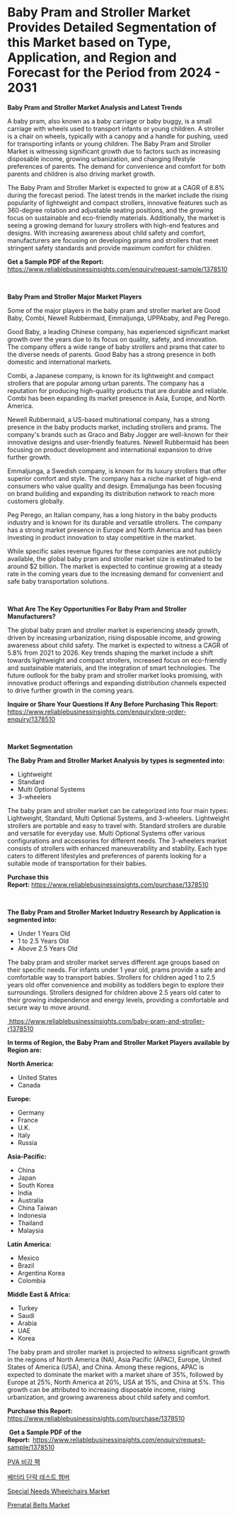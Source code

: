 <p><h1>Baby Pram and Stroller Market Provides Detailed Segmentation of this Market based on Type, Application, and Region and Forecast for the Period from 2024 - 2031</h1></p><p><strong>Baby Pram and Stroller Market Analysis and Latest Trends</strong></p>
<p><p>A baby pram, also known as a baby carriage or baby buggy, is a small carriage with wheels used to transport infants or young children. A stroller is a chair on wheels, typically with a canopy and a handle for pushing, used for transporting infants or young children. The Baby Pram and Stroller Market is witnessing significant growth due to factors such as increasing disposable income, growing urbanization, and changing lifestyle preferences of parents. The demand for convenience and comfort for both parents and children is also driving market growth.</p><p>The Baby Pram and Stroller Market is expected to grow at a CAGR of 8.8% during the forecast period. The latest trends in the market include the rising popularity of lightweight and compact strollers, innovative features such as 360-degree rotation and adjustable seating positions, and the growing focus on sustainable and eco-friendly materials. Additionally, the market is seeing a growing demand for luxury strollers with high-end features and designs. With increasing awareness about child safety and comfort, manufacturers are focusing on developing prams and strollers that meet stringent safety standards and provide maximum comfort for children.</p></p>
<p><strong>Get a Sample PDF of the Report:&nbsp;</strong> <a href="https://www.reliablebusinessinsights.com/enquiry/request-sample/1378510">https://www.reliablebusinessinsights.com/enquiry/request-sample/1378510</a></p>
<p>&nbsp;</p>
<p><strong>Baby Pram and Stroller Major Market Players</strong></p>
<p><p>Some of the major players in the baby pram and stroller market are Good Baby, Combi, Newell Rubbermaid, Emmaljunga, UPPAbaby, and Peg Perego.</p><p>Good Baby, a leading Chinese company, has experienced significant market growth over the years due to its focus on quality, safety, and innovation. The company offers a wide range of baby strollers and prams that cater to the diverse needs of parents. Good Baby has a strong presence in both domestic and international markets.</p><p>Combi, a Japanese company, is known for its lightweight and compact strollers that are popular among urban parents. The company has a reputation for producing high-quality products that are durable and reliable. Combi has been expanding its market presence in Asia, Europe, and North America.</p><p>Newell Rubbermaid, a US-based multinational company, has a strong presence in the baby products market, including strollers and prams. The company's brands such as Graco and Baby Jogger are well-known for their innovative designs and user-friendly features. Newell Rubbermaid has been focusing on product development and international expansion to drive further growth.</p><p>Emmaljunga, a Swedish company, is known for its luxury strollers that offer superior comfort and style. The company has a niche market of high-end consumers who value quality and design. Emmaljunga has been focusing on brand building and expanding its distribution network to reach more customers globally.</p><p>Peg Perego, an Italian company, has a long history in the baby products industry and is known for its durable and versatile strollers. The company has a strong market presence in Europe and North America and has been investing in product innovation to stay competitive in the market.</p><p>While specific sales revenue figures for these companies are not publicly available, the global baby pram and stroller market size is estimated to be around $2 billion. The market is expected to continue growing at a steady rate in the coming years due to the increasing demand for convenient and safe baby transportation solutions.</p></p>
<p>&nbsp;</p>
<p><strong>What Are The Key Opportunities For Baby Pram and Stroller Manufacturers?</strong></p>
<p><p>The global baby pram and stroller market is experiencing steady growth, driven by increasing urbanization, rising disposable income, and growing awareness about child safety. The market is expected to witness a CAGR of 5.8% from 2021 to 2026. Key trends shaping the market include a shift towards lightweight and compact strollers, increased focus on eco-friendly and sustainable materials, and the integration of smart technologies. The future outlook for the baby pram and stroller market looks promising, with innovative product offerings and expanding distribution channels expected to drive further growth in the coming years.</p></p>
<p><strong>Inquire or Share Your Questions If Any Before Purchasing This Report:</strong> <a href="https://www.reliablebusinessinsights.com/enquiry/pre-order-enquiry/1378510">https://www.reliablebusinessinsights.com/enquiry/pre-order-enquiry/1378510</a></p>
<p>&nbsp;</p>
<p><strong>Market Segmentation</strong></p>
<p><strong>The Baby Pram and Stroller Market Analysis by types is segmented into:</strong></p>
<p><ul><li>Lightweight</li><li>Standard</li><li>Multi Optional Systems</li><li>3-wheelers</li></ul></p>
<p><p>The baby pram and stroller market can be categorized into four main types: Lightweight, Standard, Multi Optional Systems, and 3-wheelers. Lightweight strollers are portable and easy to travel with. Standard strollers are durable and versatile for everyday use. Multi Optional Systems offer various configurations and accessories for different needs. The 3-wheelers market consists of strollers with enhanced maneuverability and stability. Each type caters to different lifestyles and preferences of parents looking for a suitable mode of transportation for their babies.</p></p>
<p><strong>Purchase this Report:&nbsp;</strong><a href="https://www.reliablebusinessinsights.com/purchase/1378510">https://www.reliablebusinessinsights.com/purchase/1378510</a></p>
<p>&nbsp;</p>
<p><strong>The Baby Pram and Stroller Market Industry Research by Application is segmented into:</strong></p>
<p><ul><li>Under 1 Years Old</li><li>1 to 2.5 Years Old</li><li>Above 2.5 Years Old</li></ul></p>
<p><p>The baby pram and stroller market serves different age groups based on their specific needs. For infants under 1 year old, prams provide a safe and comfortable way to transport babies. Strollers for children aged 1 to 2.5 years old offer convenience and mobility as toddlers begin to explore their surroundings. Strollers designed for children above 2.5 years old cater to their growing independence and energy levels, providing a comfortable and secure way to move around.</p></p>
<p><a href="https://www.reliablebusinessinsights.com/baby-pram-and-stroller-r1378510">&nbsp;https://www.reliablebusinessinsights.com/baby-pram-and-stroller-r1378510</a></p>
<p><strong>In terms of Region, the Baby Pram and Stroller Market Players available by Region are:</strong></p>
<p>
    <p> <strong> North America: </strong>
        <ul>
            <li>United States</li>
            <li>Canada</li>
        </ul>
        </p> 
    <p> <strong> Europe: </strong>
        <ul>
            <li>Germany</li>
            <li>France</li>
            <li>U.K.</li>
            <li>Italy</li>
            <li>Russia</li>
        </ul>
        </p> 
    <p> <strong> Asia-Pacific: </strong>
        <ul>
            <li>China</li>
            <li>Japan</li>
            <li>South Korea</li>
            <li>India</li>
            <li>Australia</li>
            <li>China Taiwan</li>
            <li>Indonesia</li>
            <li>Thailand</li>
            <li>Malaysia</li>
        </ul>
        </p> 
    <p> <strong> Latin America: </strong>
        <ul>
            <li>Mexico</li>
            <li>Brazil</li>
            <li>Argentina Korea</li>
            <li>Colombia</li>
        </ul>
        </p> 
    <p> <strong> Middle East & Africa: </strong>
        <ul>
            <li>Turkey</li>
            <li>Saudi</li>
            <li>Arabia</li>
            <li>UAE</li>
            <li>Korea</li>
        </ul>
    </p>
    </p>
<p><p>The baby pram and stroller market is projected to witness significant growth in the regions of North America (NA), Asia Pacific (APAC), Europe, United States of America (USA), and China. Among these regions, APAC is expected to dominate the market with a market share of 35%, followed by Europe at 25%, North America at 20%, USA at 15%, and China at 5%. This growth can be attributed to increasing disposable income, rising urbanization, and growing awareness about child safety and comfort.</p></p>
<p><strong>Purchase this Report: </strong><a href="https://www.reliablebusinessinsights.com/purchase/1378510">https://www.reliablebusinessinsights.com/purchase/1378510</a></p>
<p>&nbsp;<strong>Get a Sample PDF of the Report:&nbsp;&nbsp;</strong><a href="https://www.reliablebusinessinsights.com/enquiry/request-sample/1378510">https://www.reliablebusinessinsights.com/enquiry/request-sample/1378510</a></p>
<p><strong></strong></p>
<p><p><a href="https://github.com/lzuwsfreyoq70/Market-Research-Report-List-2/blob/main/4816193152709.md">PVA 비강 팩</a></p><p><a href="https://github.com/TrevorKruvalis5678/Market-Research-Report-List-2/blob/main/5555319152710.md">배터리 단락 테스트 챔버</a></p><p><a href="https://github.com/brendafegmorris532/Market-Research-Report-List-1/blob/main/special-needs-wheelchairs-market.md">Special Needs Wheelchairs Market</a></p><p><a href="https://github.com/zcbxbnir25/Market-Research-Report-List-1/blob/main/prenatal-belts-market.md">Prenatal Belts Market</a></p></p>